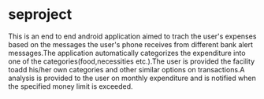 # seproject
This is an end to end android application aimed to trach the user's expenses based on the messages the user's phone receives from different 
bank alert messages.The application automatically categorizes the expenditure into one of the categories(food,necessities etc.).The user is
provided the facility toadd his/her own categories and other similar options on transactions.A analysis is provided to the user on monthly 
expenditure and is notified when the specified money limit is exceeded.
